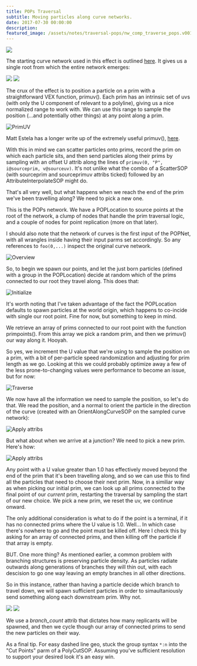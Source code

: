 ```yaml
---
title: POPs Traversal
subtitle: Moving particles along curve networks.
date: 2017-07-30 00:00:00
description:
featured_image: /assets/notes/traversal-pops/nw_comp_traverse_pops.v001.jpg
---
```


<div class="gallery" data-columns="2">
	<img src="/assets/notes/traversal-pops/traversal_pops-poster.gif">
</div>

The starting curve network used in this effect is outlined [here](/notes/tendrils). It gives us a single root from which the entire network emerges:

<div class="gallery" data-columns="2">
		<img src="/assets/notes/traversal-pops/traverse_pops_initial.close.jpg">
		<img src="/assets/notes/traversal-pops/traverse_pops_initial.far.jpg">
</div>

The crux of the effect is to position a particle on a prim with a straightforward VEX function, primuv(). Each prim has an intrinsic set of uvs (with only the U component of relevant to a polyline), giving us a nice normalized range to work with. We can use this range to sample the position (...and potentially other things) at any point along a prim.

![PrimUV](../assets/notes/traversal-pops/primuv.gif)

Matt Estela has a longer write up of the extremely useful primuv(), [here](https://tokeru.com/cgwiki/JoyOfVex19.html).

With this in mind we can scatter particles onto prims, record the prim on which each particle sits, and then send particles along their prims by sampling with an offset U attrib along the lines of ```primuv(0, "P", i@sourceprim, v@sourceuv)```. It's not unlike what the combo of a ScatterSOP (with sourceprim and sourceprimuv attribs ticked) followed by an AttributeInterpolateSOP might do. 

That's all very well, but what happens when we reach the end of the prim we've been travelling along? We need to pick a new one.

This is the POPs network. We have a POPLocation to source points at the root of the network, a clump of nodes that handle the prim traversal logic, and a couple of nodes for point replication (more on that later).

I should also note that the network of curves is the first input of the POPNet, with all wrangles inside having their input parms set accordingly. So any references to ```foo(0,...)``` inspect the original curve network.

![Overview](/assets/notes/traversal-pops/traverse_pops_overview.jpg)

So, to begin we spawn our points, and let the just born particles (defined with a group in the POPLocation) decide at random which of the prims connected to our root they travel along. This does that:

![Initialize](/assets/notes/traversal-pops/traverse_pops_init.jpg)

It's worth noting that I've taken advantage of the fact the POPLocation defaults to spawn particles at the world origin, which happens to co-incide with single our root point. Fine for now, but something to keep in mind.

We retrieve an array of prims connected to our root point with the function primpoints(). From this array we pick a random prim, and then we primuv() our way along it. Hooyah.

So yes, we increment the U value that we're using to sample the position on a prim, with a bit of per-particle speed randomization and adjusting for prim length as we go. Looking at this we could probably optimize away a few of the less prone-to-changing values were performance to become an issue, but for now:

![Traverse](/assets/notes/traversal-pops/traverse_pops_inc_u.jpg)

We now have all the information we need to sample the position, so let's do that. We read the position, and a normal to orient the particle in the direction of the curve (created with an OrientAlongCurveSOP on the sampled curve network):

![Apply attribs](/assets/notes/traversal-pops/traverse_pops_apply.jpg)

But what about when we arrive at a junction? We need to pick a new prim. Here's how:

![Apply attribs](/assets/notes/traversal-pops/traverse_pops_reinit.jpg)

Any point with a U value greater than 1.0 has effectively moved beyond the end of the prim that it's been travelling along, and so we can use this to find all the particles that need to choose their next prim. Now, in a similiar way as when picking our initial prim, we can look up all prims connected to the final point of our *current* prim, restarting the traversal by sampling the start of our new choice. We pick a new prim, we reset the uv, we continue onward.

The only additional consideration is what to do if the point is a terminal, if it has no connected prims where the U value is 1.0. Well... In which case there's nowhere to go and the point must be killed off. Here I check this by asking for an array of connected prims, and then killing off the particle if that array is empty.

BUT. One more thing? As mentioned earlier, a common problem with branching structures is preserving particle density. As particles radiate outwards along generations of branches they will thin out, with each descision to go one way leaving an empty branches in all other directions.

So in this instance, rather than having a particle decide which branch to travel down, we will spawn sufficient particles in order to simaultaniously send something along each downstream prim. Why not.

<div class="gallery" data-columns="2">
	<img src="/assets/notes/traversal-pops/traverse_pops_replicate.jpg">
	<img src="/assets/notes/traversal-pops/traverse_pops_replicants.jpg">	
</div>

We use a *branch_count* attrib that dictates how many replicants will be spawned, and then we cycle though our array of connected prims to send the new particles on their way.

As a final tip. For easy dashed line geo, stuck the group syntax ```*:n``` into the "Cut Points" parm of a PolyCutSOP. Assuming you've sufficient resolution to support your desired look it's an easy win.